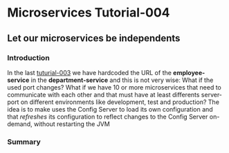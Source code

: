 # Microservices Tutorial-004
## Let our microservices be independents
### Introduction
In the last [tuturial-003](https://github.com/Meziano/tutorial-003) we have hardcoded the URL of the **employee-service** in the **department-service** and this is not very wise: What if the used port changes? What if we have 10 or more microservices that need to communicate with each other and that must have at least differents server-port on different environments like development, test and production? 
The idea is to make uses the Config Server to load its own configuration and that _refreshes_ its configuration to reflect changes to the Config Server on-demand, without restarting the JVM

### Summary
<!--stackedit_data:
eyJoaXN0b3J5IjpbLTIxMzcwODEzNTIsMTg4NzA2MzQwLDE5Mj
AxMTUyNTZdfQ==
-->